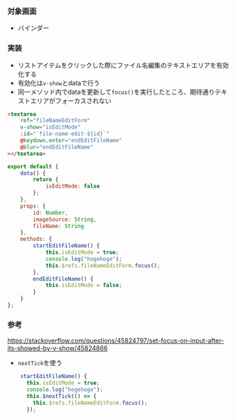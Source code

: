 ### 対象画面
- バインダー
### 実装
- リストアイテムをクリックした際にファイル名編集のテキストエリアを有効化する
- 有効化は`v-show`とdataで行う
- 同一メソッド内でdataを更新して`focus()`を実行したところ、期待通りテキストエリアがフォーカスされない
```html
<textarea
    ref="fileNameEditForm"
    v-show="isEditMode"
    :id="`file-name-edit-${id}`"
    @keydown.enter="endEditFileName"
    @blur="endEditFileName"
></textarea>
```
```js
export default {
    data() {
        return {
            isEditMode: false
        };
    },
    props: {
        id: Number,
        imageSource: String,
        fileName: String
    },
    methods: {
        startEditFileName() {
            this.isEditMode = true;
            console.log("hogehoge");
            this.$refs.fileNameEditForm.focus();
        },
        endEditFileName() {
            this.isEditMode = false;
        }
    }
};
```
### 参考
https://stackoverflow.com/questions/45824797/set-focus-on-input-after-its-showed-by-v-show/45824866

- `nextTick`を使う
```js
    startEditFileName() {
      this.isEditMode = true;
      console.log("hogehoge");
      this.$nextTick(() => {
        this.$refs.fileNameEditForm.focus();
      });
```
